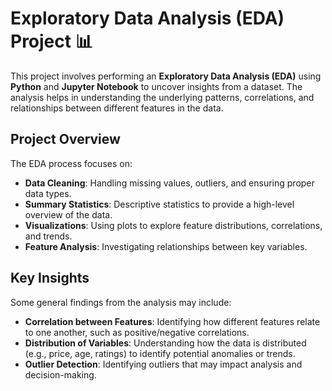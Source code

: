 # Exploratory Data Analysis (EDA) Project 📊

This project involves performing an **Exploratory Data Analysis (EDA)** using **Python** and **Jupyter Notebook** to uncover insights from a dataset. The analysis helps in understanding the underlying patterns, correlations, and relationships between different features in the data.

## Project Overview

The EDA process focuses on:

- **Data Cleaning**: Handling missing values, outliers, and ensuring proper data types.
- **Summary Statistics**: Descriptive statistics to provide a high-level overview of the data.
- **Visualizations**: Using plots to explore feature distributions, correlations, and trends.
- **Feature Analysis**: Investigating relationships between key variables.

## Key Insights

Some general findings from the analysis may include:

- **Correlation between Features**: Identifying how different features relate to one another, such as positive/negative correlations.
- **Distribution of Variables**: Understanding how the data is distributed (e.g., price, age, ratings) to identify potential anomalies or trends.
- **Outlier Detection**: Identifying outliers that may impact analysis and decision-making.
  
